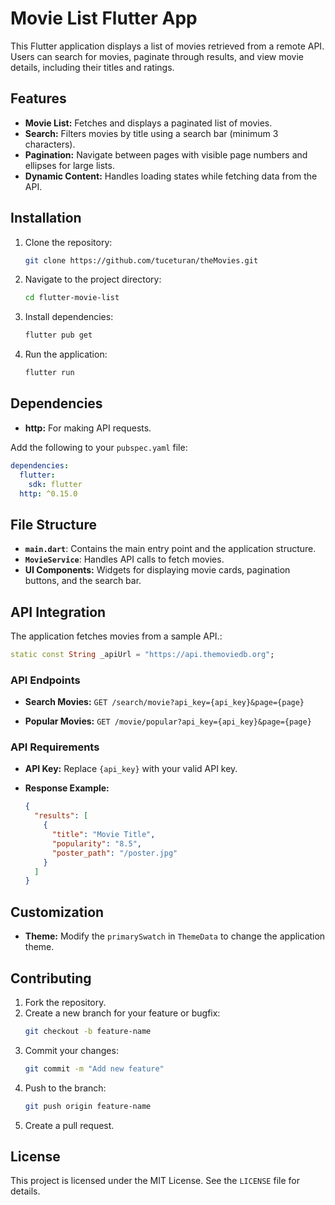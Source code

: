 # Movie List Flutter App

This Flutter application displays a list of movies retrieved from a remote API. Users can search for movies, paginate through results, and view movie details, including their titles and ratings.

## Features

- **Movie List:** Fetches and displays a paginated list of movies.
- **Search:** Filters movies by title using a search bar (minimum 3 characters).
- **Pagination:** Navigate between pages with visible page numbers and ellipses for large lists.
- **Dynamic Content:** Handles loading states while fetching data from the API.

## Installation

1. Clone the repository:

   ```bash
   git clone https://github.com/tuceturan/theMovies.git
   ```

2. Navigate to the project directory:

   ```bash
   cd flutter-movie-list
   ```

3. Install dependencies:

   ```bash
   flutter pub get
   ```

4. Run the application:

   ```bash
   flutter run
   ```

## Dependencies

- **http:** For making API requests.

Add the following to your `pubspec.yaml` file:

```yaml
dependencies:
  flutter:
    sdk: flutter
  http: ^0.15.0
```

## File Structure

- **`main.dart`**: Contains the main entry point and the application structure.
- **`MovieService`**: Handles API calls to fetch movies.
- **UI Components:** Widgets for displaying movie cards, pagination buttons, and the search bar.


## API Integration

The application fetches movies from a sample API.:

```dart
static const String _apiUrl = "https://api.themoviedb.org";
```

### API Endpoints

- **Search Movies:**
  `GET /search/movie?api_key={api_key}&page={page}`

- **Popular Movies:**
  `GET /movie/popular?api_key={api_key}&page={page}`

### API Requirements

- **API Key:** Replace `{api_key}` with your valid API key.

- **Response Example:**
  ```json
  {
    "results": [
      {
        "title": "Movie Title",
        "popularity": "8.5",
        "poster_path": "/poster.jpg"
      }
    ]
  }
  ```

## Customization

- **Theme:** Modify the `primarySwatch` in `ThemeData` to change the application theme.


## Contributing

1. Fork the repository.
2. Create a new branch for your feature or bugfix:
   ```bash
   git checkout -b feature-name
   ```
3. Commit your changes:
   ```bash
   git commit -m "Add new feature"
   ```
4. Push to the branch:
   ```bash
   git push origin feature-name
   ```
5. Create a pull request.

## License

This project is licensed under the MIT License. See the `LICENSE` file for details.

